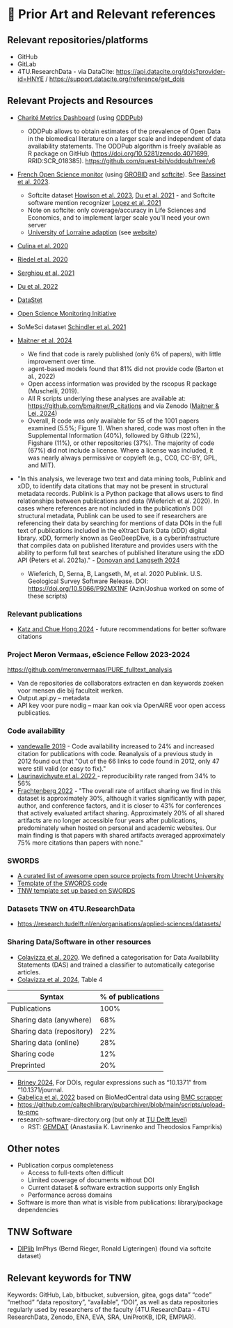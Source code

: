 # 📝 Prior Art and Relevant references

## Relevant repositories/platforms

- GitHub
- GitLab
- 4TU.ResearchData - via DataCite: https://api.datacite.org/dois?provider-id=HNYE / https://support.datacite.org/reference/get_dois

## Relevant Projects and Resources

- [Charité Metrics Dashboard](https://quest-dashboard.charite.de/) (using [ODDPub](https://github.com/quest-bih/oddpub)) 
  - ODDPub allows to obtain estimates of the prevalence of Open Data in the biomedical literature on a larger scale and independent of data availability statements. The ODDPub algorithm is freely available as R package on GitHub (https://doi.org/10.5281/zenodo.4071699, RRID:SCR_018385). https://github.com/quest-bih/oddpub/tree/v6
- [French Open Science monitor](https://frenchopensciencemonitor.esr.gouv.fr/) (using [GROBID](https://github.com/kermitt2/grobid) and [softcite](https://github.com/softcite/software-mentions)). See [Bassinet et al. 2023](https://hal.science/hal-04121339v3).
  - Softcite dataset [Howison et al. 2023](https://zenodo.org/doi/10.5281/zenodo.7995564), [Du et al. 2021](https://doi.org/10.1002/asi.24454) - and Softcite software mention recognizer [Lopez et al. 2021](https://doi.org/10.1145/3459637.3481936)
  - Note on softcite: only coverage/accuracy in Life Sciences and Economics, and to implement larger scale you'll need your own server
  - [University of Lorraine adaption](https://gitlab.com/Cthulhus_Queen/barometre_scienceouverte_universitedelorraine) (see [website](https://scienceouverte.univ-lorraine.fr/en/bibliometrics/lorraine-open-science-barometer/))

- [Culina et al. 2020](https://doi.org/10.1371/journal.pbio.3000763)
- [Riedel et al. 2020](https://doi.org/10.5334/dsj-2020-042)
- [Serghiou et al. 2021](https://doi.org/10.1371/journal.pbio.3001107)
- [Du et al. 2022](http://dx.doi.org/10.7717/peerj-cs.1022)
- [DataStet](https://github.com/kermitt2/datastet)
- [Open Science Monitoring Initiative](https://open-science-monitoring.org/)
- SoMeSci dataset [Schindler et al. 2021](https://doi.org/10.1145/3459637.3482017)
- [Maitner et al. 2024](https://doi.org/10.1002/ece3.70030) 
  -   We find that code is rarely published (only 6% of papers), with little improvement over time. 
  -   agent-based models found that 81% did not provide code (Barton et al., 2022)
  -   Open access information was provided by the rscopus R package (Muschelli, 2019).
  -   All R scripts underlying these analyses are available at: https://github.com/bmaitner/R_citations and via Zenodo ([Maitner & Lei, 2024](https://zenodo.org/doi/10.5281/zenodo.8201250))
  -   Overall, R code was only available for 55 of the 1001 papers examined (5.5%; Figure 1). When shared, code was most often in the Supplemental Information (40%), followed by Github (22%), Figshare (11%), or other repositories (37%).
      The majority of code (67%) did not include a license. Where a license was included, it was nearly always permissive or copyleft (e.g., CC0, CC-BY, GPL, and MIT).

- "In this analysis, we leverage two text and data mining tools, Publink and xDD, to identify data citations that may not be present in structural metadata records. Publink is a Python
  package that allows users to find relationships between publications and data (Wieferich et al. 2020). In cases where references are not included in the publication’s DOI structural metadata,
  Publink can be used to see if researchers are referencing their data by searching for mentions of data DOIs in the full text of publications included in the eXtract Dark Data (xDD) digital library.
  xDD, formerly known as GeoDeepDive, is a cyberinfrastructure that compiles data on published literature and provides users with the ability to perform full text searches of published literature
  using the xDD API (Peters et al. 2021a)." - [Donovan and Langseth 2024](https://doi.org/10.5334/dsj-2024-024)
    - Wieferich, D, Serna, B, Langseth, M, et al. 2020 Publink. U.S. Geological Survey Software Release. DOI: https://doi.org/10.5066/P92MX1NF (Azin/Joshua worked on some of these scripts)

### Relevant publications

- [Katz and Chue Hong 2024](http://dx.doi.org/10.7717/peerj-cs.1951) - future recommendations for better software citations

### Project Meron Vermaas, eScience Fellow 2023-2024

https://github.com/meronvermaas/PURE_fulltext_analysis

- Van de repositories de collaborators extracten en dan keywords zoeken voor mensen die bij faculteit werken. 
- Output.api.py – metadata
- API key voor pure nodig – maar kan ook via OpenAIRE voor open access publicaties. 

### Code availability

- [vandewalle 2019](https://lirias.kuleuven.be/2815281?limo=0) - Code availability increased to 24% and increased citation for publications with code. Reanalysis of a previous study in 2012 found out that "Out of the 66 links to code found in 2012, only
  47 were still valid (or easy to fix)."
- [Laurinavichyute et al. 2022 ](https://doi.org/10.1016/j.jml.2022.104332) - reproducibility rate ranged from 34% to 56%
- [Frachtenberg 2022](http://dx.doi.org/10.7717/peerj-cs.887) - "The overall rate of artifact sharing we find in this dataset is approximately 30%, although it varies significantly with paper, author, and conference factors, and it is closer to 43% for conferences that actively evaluated artifact sharing. Approximately 20% of all shared artifacts are no longer accessible four years after publications, predominately when hosted on personal and academic websites. Our main finding is that papers with shared artifacts averaged approximately 75% more citations than papers with none."

### SWORDS

* [A curated list of awesome open source projects from Utrecht University](https://github.com/UtrechtUniversity/awesome-utrecht-university)
* [Template of the SWORDS code](https://github.com/UtrechtUniversity/SWORDS-UU)
* [TNW template set up based on SWORDS](https://github.com/EstherPlomp/SWORDS-TNW)

### Datasets TNW on 4TU.ResearchData

- https://research.tudelft.nl/en/organisations/applied-sciences/datasets/

### Sharing Data/Software in other resources

- [Colavizza et al. 2020](https://doi.org/10.1371/journal.pone.0230416). We defined a categorisation for Data Availability Statements (DAS) and trained a classifier to automatically categorise articles.
- [Colavizza et al. 2024](https://doi.org/10.48550/arXiv.2404.16171), Table 4

| Syntax                    | % of publications |
| ------------------------- | ----------------- |
| Publications              | 100%              |
| Sharing data (anywhere)   | 68%               |
| Sharing data (repository) | 22%               |
| Sharing data (online)     | 28%               |
| Sharing code              | 12%               |
| Preprinted                | 20%               |

- [Briney 2024](https://doi.org/10.22002/d2h9g-5q152), For DOIs, regular expressions such as “10.1371” from “10.1371/journal.
- [Gabelica et al. 2022](https://doi.org/10.1016/j.jclinepi.2022.05.019) based on BioMedCentral data using [BMC scrapper](https://github.com/bojcicm/bmc-scrapper)
- https://github.com/caltechlibrary/pubarchiver/blob/main/scripts/upload-to-pmc
- research-software-directory.org (but only at [TU Delft level](https://research-software-directory.org/organisations/delft-university-of-technology))
  - RST: [GEMDAT](https://zenodo.org/doi/10.5281/zenodo.8401669) (Anastasiia K. Lavrinenko and Theodosios Famprikis)

## Other notes

- Publication corpus completeness
  - Access to full-texts often difficult
  - Limited coverage of documents without DOI
  - Current dataset & software extraction supports only English
  - Performance across domains
- Software is more than what is visible from publications: library/package dependencies

## TNW Software

- [DIPlib](https://diplib.org/contributors.html) ImPhys (Bernd Rieger, Ronald Ligteringen) (found via softcite dataset)

## Relevant keywords for TNW

Keywords: GitHub, Lab, bitbucket, subversion, gitea, gogs
data” “code” “method” “data repository”, “available”, “DOI”, as well as data repositories regularly used by researchers of the faculty (4TU.ResearchData - 4TU ResearchData, Zenodo, ENA, EVA, SRA, UniProtKB, IDR, EMPIAR). 
